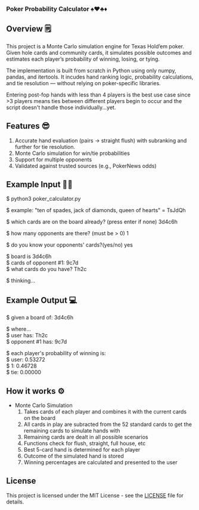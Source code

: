 ### Poker Probability Calculator ♠️♥️♣️♦️

## Overview 🗒️

This project is a Monte Carlo simulation engine for Texas Hold’em poker. 
Given hole cards and community cards, it simulates possible outcomes and estimates each player’s probability of winning, losing, or tying.

The implementation is built from scratch in Python using only numpy, pandas, and itertools.
It incudes hand ranking logic, probability calculations, and tie resolution — without relying on poker-specific libraries.

Entering post-fop hands with less than 4 players is the best use case since >3 players means ties between different players begin to occur and
the script doesn't handle those individually...yet.

## Features 😎

1. Accurate hand evaluation (pairs → straight flush) with subranking and further for tie resolution.
2. Monte Carlo simulation for win/tie probabilities
3. Support for multiple opponents
4. Validated against trusted sources (e.g., PokerNews odds)

## Example Input 🧑‍🦲
$ python3 poker_calculator.py

$ example: "ten of spades, jack of diamonds, queen of hearts" = TsJdQh

$ which cards are on the board already? (press enter if none)  3d4c6h

$ how many opponents are there? (must be > 0) 1

$ do you know your opponents' cards?(yes/no)  yes

$ board is 3d4c6h  
$ cards of opponent #1:  9c7d  
$ what cards do you have?  Th2c  

$ thinking...

## Example Output 💻
$ given a board of: 3d4c6h

$ where...  
$ user has: Th2c  
$ opponent #1 has: 9c7d  

$ each player's probability of winning is:  
$ user:    0.53272  
$ 1:       0.46728  
$ tie:     0.00000  

## How it works ⚙️
- Monte Carlo Simulation
  1. Takes cards of each player and combines it with the current cards on the board
  2. All cards in play are subracted from the 52 standard cards to get the remaining cards to simulate hands with
  3. Remaining cards are dealt in all possible scenarios
  4. Functions check for flush, straight, full house, etc
  5. Best 5-card hand is determined for each player
  6. Outcome of the simulated hand is stored
  7. Winning percentages are calculated and presented to the user

## License
This project is licensed under the MIT License - see the [LICENSE](LICENSE) file for details.

